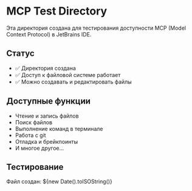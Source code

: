 # MCP Test Directory

Эта директория создана для тестирования доступности MCP (Model Context Protocol) в JetBrains IDE.

## Статус
- ✅ Директория создана
- ✅ Доступ к файловой системе работает
- ✅ Можно создавать и редактировать файлы

## Доступные функции
- Чтение и запись файлов
- Поиск файлов
- Выполнение команд в терминале
- Работа с git
- Отладка и брейкпоинты
- И многое другое...

## Тестирование
Файл создан: ${new Date().toISOString()}
